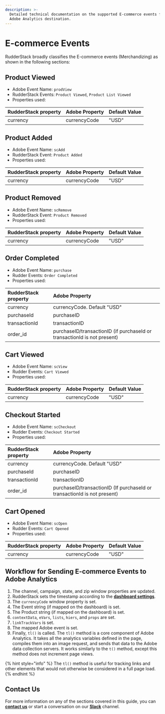 ```yaml
---
description: >-
  Detailed technical documentation on the supported E-commerce events for the
  Adobe Analytics destination.
---
```


# E-commerce Events

RudderStack broadly classifies the E-commerce events \(Merchandizing\) as shown in the following sections:

## Product Viewed

* Adobe Event Name: `prodView`
* RudderStack Events: `Product Viewed`, `Product List Viewed`
* Properties used:

| RudderStack property | Adobe Property | Default Value |
| :--- | :--- | :--- |
| currency | currencyCode | "USD" |

## Product Added

* Adobe Event Name: `scAdd`
* RudderStack Event: `Product Added`
* Properties used:

| RudderStack property | Adobe Property | Default Value |
| :--- | :--- | :--- |
| currency | currencyCode | "USD" |

## Product Removed

* Adobe Event Name: `scRemove`
* RudderStack Event: `Product Removed`
* Properties used:

| RudderStack property | Adobe Property | Default Value |
| :--- | :--- | :--- |
| currency | currencyCode | "USD" |

## Order Completed

* Adobe Event Name: `purchase`
* Rudder Events: `Order Completed`
* Properties used:

| RudderStack property | Adobe Property |
| :--- | :--- |
| currency | currencyCode. Default "USD" |
| purchaseId | purchaseID |
| transactionId | transactionID |
| order\_id | purchaseID/transactionID \(if purchaseId or transactionId is not present\) |

## Cart Viewed

* Adobe Event Name: `scView`
* Rudder Events: `Cart Viewed`
* Properties used:

| RudderStack property | Adobe Property | Default Value |
| :--- | :--- | :--- |
| currency | currencyCode | "USD" |

## Checkout Started

* Adobe Event Name: `scCheckout`
* Rudder Events: `Checkout Started`
* Properties used:

| RudderStack property | Adobe Property |
| :--- | :--- |
| currency | currencyCode. Default "USD" |
| purchaseId | purchaseID |
| transactionId | transactionID |
| order\_id | purchaseID/transactionID \(If purchaseId or transactionId is not present\) |

## Cart Opened

* Adobe Event Name: `scOpen`
* Rudder Events: `Cart Opened`
* Properties used:

| RudderStack property | Adobe Property | Default Value |
| :--- | :--- | :--- |
| currency | currencyCode | "USD" |

## Workflow for Sending E-commerce Events to Adobe Analytics

1. The channel, campaign, state, and zip window properties are updated.
2. RudderStack sets the timestamp according to the [**dashboard settings**](setting-up-adobe-analytics-in-rudderstack.md).
3. The `currencyCode` window property is set.
4. The Event string \(if mapped on the dashboard\) is set.
5. The Product string \(if mapped on the dashboard\) is set.
6. `contextData`, `eVars`, `lists`, `hiers`, and `props` are set.
7. `linkTrackVars` is set.
8. The mapped Adobe event is set.
9. Finally, `tl()` is called. The `tl()` method is a core component of Adobe Analytics. It takes all the analytics variables defined in the page, compiles them into an image request, and sends that data to the Adobe data collection servers. It works similarly to the `t()` method, except this method does not increment page views.

{% hint style="info" %}
The `tl()` method is useful for tracking links and other elements that would not otherwise be considered in a full page load.
{% endhint %}

## Contact Us

For more information on any of the sections covered in this guide, you can [**contact us**](mailto:%20docs@rudderstack.com) or start a conversation on our [**Slack**](https://resources.rudderstack.com/join-rudderstack-slack) channel.

